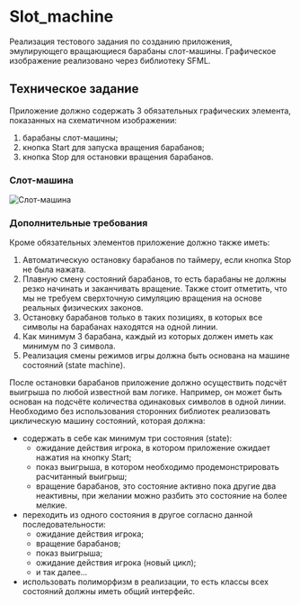 # Slot_machine

Реализация тестового задания по созданию приложения, эмулирующего вращающиеся барабаны слот-машины.
Графическое изображение реализовано через библиотеку SFML.

## Техническое задание
Приложение должно содержать 3 обязательных графических элемента, показанных на схематичном изображении:

1. барабаны слот-машины;
2. кнопка Start для запуска вращения барабанов;
3. кнопка Stop для остановки вращения барабанов.

### Слот-машина
![Слот-машина](misc/images/example.gif)

### Дополнительные требования
Кроме обязательных элементов приложение должно также иметь:

1. Автоматическую остановку барабанов по таймеру, если кнопка Stop не была нажата.
2. Плавную смену состояний барабанов, то есть барабаны не должны резко начинать и заканчивать
вращение. Также стоит отметить, что мы не требуем сверхточную симуляцию вращения на основе реальных
физических законов.
3. Остановку барабанов только в таких позициях, в которых все символы на барабанах находятся на
одной линии.
4. Как минимум 3 барабана, каждый из которых должен иметь как минимум по 3 символа.
5. Реализация смены режимов игры должна быть основана на машине состояний (state machine).

После остановки барабанов приложение должно осуществить подсчёт выигрыша по любой известной вам
логике. Например, он может быть основан на подсчёте количества одинаковых символов в одной линии.
Необходимо без использования сторонних библиотек реализовать циклическую машину состояний, которая
должна:

- содержать в себе как минимум три состояния (state):
  - ожидание действия игрока, в котором приложение ожидает нажатия на кнопку Start;
  - показ выигрыша, в котором необходимо продемонстрировать расчитанный выигрыш;
  - вращение барабанов, это состояние активно пока другие два неактивны, при желании можно разбить это состояние на более мелкие.
- переходить из одного состояния в другое согласно данной последовательности:
  - ожидание действия игрока;
  - вращение барабанов;
  - показ выигрыша;
  - ожидание действия игрока (новый цикл);
  - и так далее...
- использовать полиморфизм в реализации, то есть классы всех состояний должны иметь общий интерфейс.

